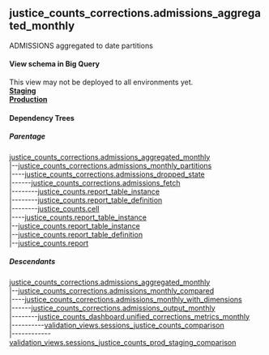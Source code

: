 ## justice_counts_corrections.admissions_aggregated_monthly
ADMISSIONS aggregated to date partitions

#### View schema in Big Query
This view may not be deployed to all environments yet.<br/>
[**Staging**](https://console.cloud.google.com/bigquery?pli=1&p=recidiviz-staging&page=table&project=recidiviz-staging&d=justice_counts_corrections&t=admissions_aggregated_monthly)
<br/>
[**Production**](https://console.cloud.google.com/bigquery?pli=1&p=recidiviz-123&page=table&project=recidiviz-123&d=justice_counts_corrections&t=admissions_aggregated_monthly)
<br/>

#### Dependency Trees

##### Parentage
[justice_counts_corrections.admissions_aggregated_monthly](../justice_counts_corrections/admissions_aggregated_monthly.md) <br/>
|--[justice_counts_corrections.admissions_monthly_partitions](../justice_counts_corrections/admissions_monthly_partitions.md) <br/>
|----[justice_counts_corrections.admissions_dropped_state](../justice_counts_corrections/admissions_dropped_state.md) <br/>
|------[justice_counts_corrections.admissions_fetch](../justice_counts_corrections/admissions_fetch.md) <br/>
|--------[justice_counts.report_table_instance](../justice_counts/report_table_instance.md) <br/>
|--------[justice_counts.report_table_definition](../justice_counts/report_table_definition.md) <br/>
|--------[justice_counts.cell](../justice_counts/cell.md) <br/>
|----[justice_counts.report_table_instance](../justice_counts/report_table_instance.md) <br/>
|--[justice_counts.report_table_instance](../justice_counts/report_table_instance.md) <br/>
|--[justice_counts.report_table_definition](../justice_counts/report_table_definition.md) <br/>
|--[justice_counts.report](../justice_counts/report.md) <br/>


##### Descendants
[justice_counts_corrections.admissions_aggregated_monthly](../justice_counts_corrections/admissions_aggregated_monthly.md) <br/>
|--[justice_counts_corrections.admissions_monthly_compared](../justice_counts_corrections/admissions_monthly_compared.md) <br/>
|----[justice_counts_corrections.admissions_monthly_with_dimensions](../justice_counts_corrections/admissions_monthly_with_dimensions.md) <br/>
|------[justice_counts_corrections.admissions_output_monthly](../justice_counts_corrections/admissions_output_monthly.md) <br/>
|--------[justice_counts_dashboard.unified_corrections_metrics_monthly](../justice_counts_dashboard/unified_corrections_metrics_monthly.md) <br/>
|----------[validation_views.sessions_justice_counts_comparison](../validation_views/sessions_justice_counts_comparison.md) <br/>
|------------[validation_views.sessions_justice_counts_prod_staging_comparison](../validation_views/sessions_justice_counts_prod_staging_comparison.md) <br/>

